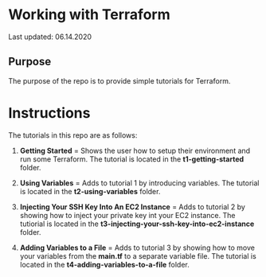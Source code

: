 # Working with Terraform

Last updated: 06.14.2020

## Purpose

The purpose of the repo is to provide simple tutorials for Terraform.

# Instructions
The tutorials in this repo are as follows:

1. **Getting Started** = Shows the user how to setup their environment
and run some Terraform.  The tutorial is located in the
**t1-getting-started** folder.

2. **Using Variables** = Adds to tutorial 1 by introducing variables.
The tutorial is located in the **t2-using-variables** folder.

3. **Injecting Your SSH Key Into An EC2 Instance** = Adds to tutorial 2 by
showing how to inject your private key int your EC2 instance.
The tutiorial is located in the **t3-injecting-your-ssh-key-into-ec2-instance** folder.

4. **Adding Variables to a File** = Adds to tutorial 3 by showing how to
move your variables from the **main.tf** to a separate variable file.  The
tutorial is located in the **t4-adding-variables-to-a-file** folder.

